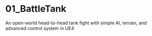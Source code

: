 # 01_BattleTank
An open-world head-to-head tank fight with simple AI, terrain, and advanced control system in UE4
